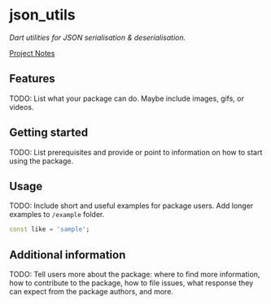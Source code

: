 # json_utils

*Dart utilities for JSON serialisation & deserialisation.*

[Project Notes](https://www.notion.so/enspyrco/json_utils-53384161b9dd4d06b399b7776cdb9f80)

## Features

TODO: List what your package can do. Maybe include images, gifs, or videos.

## Getting started

TODO: List prerequisites and provide or point to information on how to
start using the package.

## Usage

TODO: Include short and useful examples for package users. Add longer examples
to `/example` folder. 

```dart
const like = 'sample';
```

## Additional information

TODO: Tell users more about the package: where to find more information, how to 
contribute to the package, how to file issues, what response they can expect 
from the package authors, and more.
